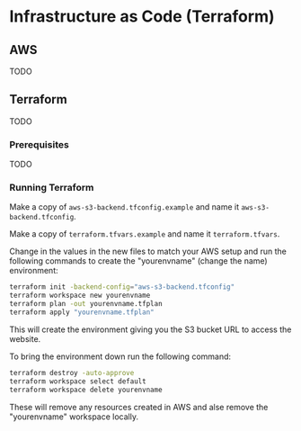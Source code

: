 # Infrastructure as Code (Terraform)

## AWS

TODO

## Terraform

TODO

### Prerequisites

TODO

### Running Terraform

Make a copy of `aws-s3-backend.tfconfig.example` and name it `aws-s3-backend.tfconfig`.

Make a copy of `terraform.tfvars.example` and name it `terraform.tfvars`.

Change in the values in the new files to match your AWS setup and run the following commands to create the "yourenvname" (change the name) environment:

```bash
terraform init -backend-config="aws-s3-backend.tfconfig"
terraform workspace new yourenvname
terraform plan -out yourenvname.tfplan
terraform apply "yourenvname.tfplan"
```

This will create the environment giving you the S3 bucket URL to access the website.

To bring the environment down run the following command:

```bash
terraform destroy -auto-approve
terraform workspace select default
terraform workspace delete yourenvname
```

These will remove any resources created in AWS and alse remove the "yourenvname" workspace locally.
